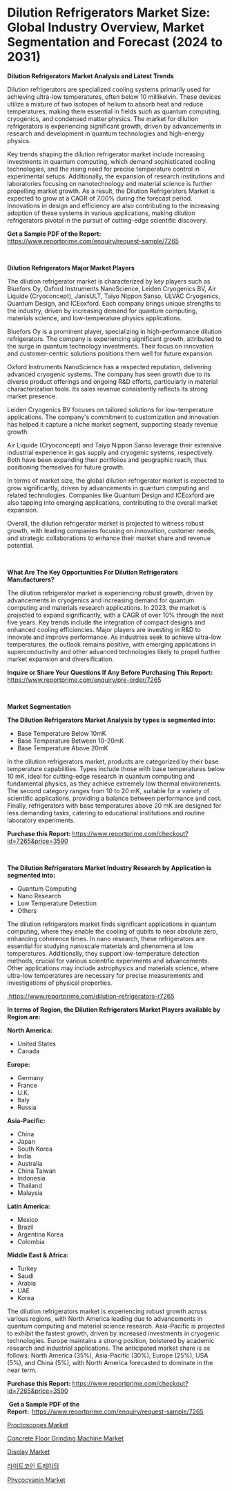 <p><h1>Dilution Refrigerators Market Size: Global Industry Overview, Market Segmentation and Forecast (2024 to 2031)</h1></p><p><strong>Dilution Refrigerators Market Analysis and Latest Trends</strong></p>
<p><p>Dilution refrigerators are specialized cooling systems primarily used for achieving ultra-low temperatures, often below 10 millikelvin. These devices utilize a mixture of two isotopes of helium to absorb heat and reduce temperatures, making them essential in fields such as quantum computing, cryogenics, and condensed matter physics. The market for dilution refrigerators is experiencing significant growth, driven by advancements in research and development in quantum technologies and high-energy physics. </p><p>Key trends shaping the dilution refrigerator market include increasing investments in quantum computing, which demand sophisticated cooling technologies, and the rising need for precise temperature control in experimental setups. Additionally, the expansion of research institutions and laboratories focusing on nanotechnology and material science is further propelling market growth. As a result, the Dilution Refrigerators Market is expected to grow at a CAGR of 7.00% during the forecast period. Innovations in design and efficiency are also contributing to the increasing adoption of these systems in various applications, making dilution refrigerators pivotal in the pursuit of cutting-edge scientific discovery.</p></p>
<p><strong>Get a Sample PDF of the Report:&nbsp;</strong> <a href="https://www.reportprime.com/enquiry/request-sample/7265">https://www.reportprime.com/enquiry/request-sample/7265</a></p>
<p>&nbsp;</p>
<p><strong>Dilution Refrigerators Major Market Players</strong></p>
<p><p>The dilution refrigerator market is characterized by key players such as Bluefors Oy, Oxford Instruments NanoScience, Leiden Cryogenics BV, Air Liquide (Cryoconcept), JanisULT, Taiyo Nippon Sanso, ULVAC Cryogenics, Quantum Design, and ICEoxford. Each company brings unique strengths to the industry, driven by increasing demand for quantum computing, materials science, and low-temperature physics applications.</p><p>Bluefors Oy is a prominent player, specializing in high-performance dilution refrigerators. The company is experiencing significant growth, attributed to the surge in quantum technology investments. Their focus on innovation and customer-centric solutions positions them well for future expansion.</p><p>Oxford Instruments NanoScience has a respected reputation, delivering advanced cryogenic systems. The company has seen growth due to its diverse product offerings and ongoing R&D efforts, particularly in material characterization tools. Its sales revenue consistently reflects its strong market presence.</p><p>Leiden Cryogenics BV focuses on tailored solutions for low-temperature applications. The company's commitment to customization and innovation has helped it capture a niche market segment, supporting steady revenue growth.</p><p>Air Liquide (Cryoconcept) and Taiyo Nippon Sanso leverage their extensive industrial experience in gas supply and cryogenic systems, respectively. Both have been expanding their portfolios and geographic reach, thus positioning themselves for future growth.</p><p>In terms of market size, the global dilution refrigerator market is expected to grow significantly, driven by advancements in quantum computing and related technologies. Companies like Quantum Design and ICEoxford are also tapping into emerging applications, contributing to the overall market expansion.</p><p>Overall, the dilution refrigerator market is projected to witness robust growth, with leading companies focusing on innovation, customer needs, and strategic collaborations to enhance their market share and revenue potential.</p></p>
<p>&nbsp;</p>
<p><strong>What Are The Key Opportunities For Dilution Refrigerators Manufacturers?</strong></p>
<p><p>The dilution refrigerator market is experiencing robust growth, driven by advancements in cryogenics and increasing demand for quantum computing and materials research applications. In 2023, the market is projected to expand significantly, with a CAGR of over 10% through the next five years. Key trends include the integration of compact designs and enhanced cooling efficiencies. Major players are investing in R&D to innovate and improve performance. As industries seek to achieve ultra-low temperatures, the outlook remains positive, with emerging applications in superconductivity and other advanced technologies likely to propel further market expansion and diversification.</p></p>
<p><strong>Inquire or Share Your Questions If Any Before Purchasing This Report:</strong> <a href="https://www.reportprime.com/enquiry/pre-order/7265">https://www.reportprime.com/enquiry/pre-order/7265</a></p>
<p>&nbsp;</p>
<p><strong>Market Segmentation</strong></p>
<p><strong>The Dilution Refrigerators Market Analysis by types is segmented into:</strong></p>
<p><ul><li>Base Temperature Below 10mK</li><li>Base Temperature Between 10-20mK</li><li>Base Temperature Above 20mK</li></ul></p>
<p><p>In the dilution refrigerators market, products are categorized by their base temperature capabilities. Types include those with base temperatures below 10 mK, ideal for cutting-edge research in quantum computing and fundamental physics, as they achieve extremely low thermal environments. The second category ranges from 10 to 20 mK, suitable for a variety of scientific applications, providing a balance between performance and cost. Finally, refrigerators with base temperatures above 20 mK are designed for less demanding tasks, catering to educational institutions and routine laboratory experiments.</p></p>
<p><strong>Purchase this Report:&nbsp;</strong><a href="https://www.reportprime.com/checkout?id=7265&price=3590">https://www.reportprime.com/checkout?id=7265&price=3590</a></p>
<p>&nbsp;</p>
<p><strong>The Dilution Refrigerators Market Industry Research by Application is segmented into:</strong></p>
<p><ul><li>Quantum Computing</li><li>Nano Research</li><li>Low Temperature Detection</li><li>Others</li></ul></p>
<p><p>The dilution refrigerators market finds significant applications in quantum computing, where they enable the cooling of qubits to near absolute zero, enhancing coherence times. In nano research, these refrigerators are essential for studying nanoscale materials and phenomena at low temperatures. Additionally, they support low-temperature detection methods, crucial for various scientific experiments and advancements. Other applications may include astrophysics and materials science, where ultra-low temperatures are necessary for precise measurements and investigations of physical properties.</p></p>
<p><a href="https://www.reportprime.com/dilution-refrigerators-r7265">&nbsp;https://www.reportprime.com/dilution-refrigerators-r7265</a></p>
<p><strong>In terms of Region, the Dilution Refrigerators Market Players available by Region are:</strong></p>
<p>
    <p> <strong> North America: </strong>
        <ul>
            <li>United States</li>
            <li>Canada</li>
        </ul>
        </p> 
    <p> <strong> Europe: </strong>
        <ul>
            <li>Germany</li>
            <li>France</li>
            <li>U.K.</li>
            <li>Italy</li>
            <li>Russia</li>
        </ul>
        </p> 
    <p> <strong> Asia-Pacific: </strong>
        <ul>
            <li>China</li>
            <li>Japan</li>
            <li>South Korea</li>
            <li>India</li>
            <li>Australia</li>
            <li>China Taiwan</li>
            <li>Indonesia</li>
            <li>Thailand</li>
            <li>Malaysia</li>
        </ul>
        </p> 
    <p> <strong> Latin America: </strong>
        <ul>
            <li>Mexico</li>
            <li>Brazil</li>
            <li>Argentina Korea</li>
            <li>Colombia</li>
        </ul>
        </p> 
    <p> <strong> Middle East & Africa: </strong>
        <ul>
            <li>Turkey</li>
            <li>Saudi</li>
            <li>Arabia</li>
            <li>UAE</li>
            <li>Korea</li>
        </ul>
    </p>
    </p>
<p><p>The dilution refrigerators market is experiencing robust growth across various regions, with North America leading due to advancements in quantum computing and material science research. Asia-Pacific is projected to exhibit the fastest growth, driven by increased investments in cryogenic technologies. Europe maintains a strong position, bolstered by academic research and industrial applications. The anticipated market share is as follows: North America (35%), Asia-Pacific (30%), Europe (25%), USA (5%), and China (5%), with North America forecasted to dominate in the near term.</p></p>
<p><strong>Purchase this Report: </strong><a href="https://www.reportprime.com/checkout?id=7265&price=3590">https://www.reportprime.com/checkout?id=7265&price=3590</a></p>
<p>&nbsp;<strong>Get a Sample PDF of the Report:&nbsp;&nbsp;</strong><a href="https://www.reportprime.com/enquiry/request-sample/7265">https://www.reportprime.com/enquiry/request-sample/7265</a></p>
<p><strong></strong></p>
<p><p><a href="https://medium.com/@raperang95/proctoscopes-market-global-market-insights-and-regional-analysis-2024-2031-79e3d4fde14f">Proctoscopes Market</a></p><p><a href="https://github.com/CarolynWatkins697/Market-Research-Report-List-1/blob/main/concrete-floor-grinding-machine-market.md">Concrete Floor Grinding Machine Market</a></p><p><a href="https://github.com/RunaHaque64/Market-Research-Report-List-1/blob/main/display-market.md">Display Market</a></p><p><a href="https://medium.com/@hesterorn1999/%EB%9D%BC%EC%9D%B4%ED%8A%B8%EC%BD%94%EC%9D%B8-%EA%B1%B0%EB%9E%98-%EC%8B%9C%EC%9E%A5-%EC%A0%84%EB%9E%B5%EC%A0%81-%ED%86%B5%EC%B0%B0%EB%A0%A5-%EB%9D%BC%EC%9D%B4%ED%8A%B8%EC%BD%94%EC%9D%B8-%EA%B1%B0%EB%9E%98-%EC%82%B0%EC%97%85%EC%9D%98-%EC%A0%9C%ED%92%88-%EC%A7%84%ED%99%94%EC%99%80-%EC%8B%9C%EC%9E%A5-%EC%84%B8%EB%B6%84%ED%99%94-744d3d36f883">라이트코인 트레이딩</a></p><p><a href="https://www.linkedin.com/pulse/phycocyanin-market-size-type-food-gradecosmetic-gradepharmaceutical-tjboe?trackingId=4i6Z0uuWT4ul0aLh943Rcw%3D%3D">Phycocyanin Market</a></p></p>
